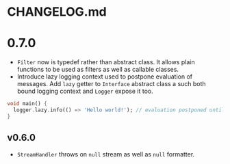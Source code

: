 # CHANGELOG.md
# 0.7.0
* `Filter` now is typedef rather than abstract class.
  It allows plain functions to be used as filters as well as callable classes.
* Introduce lazy logging context used to postpone evaluation of messages. Add `lazy` getter to `Interface` abstract
  class a such both bound logging context and `Logger` expose it too.

```dart
void main() {
  logger.lazy.info(() => 'Hello world!'); // evaluation postponed until use
}
```

## v0.6.0
* `StreamHandler` throws on `null` stream as well as `null` formatter.
